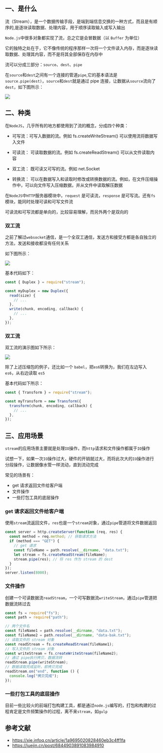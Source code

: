 ## 一、是什么

流（Stream），是一个数据传输手段，是端到端信息交换的一种方式，而且是有顺序的,是逐块读取数据、处理内容，用于顺序读取输入或写入输出

`Node.js`中很多对象都实现了流，总之它是会冒数据（以 `Buffer` 为单位）

它的独特之处在于，它不像传统的程序那样一次将一个文件读入内存，而是逐块读取数据、处理其内容，而不是将其全部保存在内存中

流可以分成三部分：`source`、`dest`、`pipe`

在`source`和`dest`之间有一个连接的管道`pipe`,它的基本语法是`source.pipe(dest)`，`source`和`dest`就是通过 pipe 连接，让数据从`source`流向了`dest`，如下图所示：

![](https://static.vue-js.com/aec05670-c76f-11eb-ab90-d9ae814b240d.png)

## 二、种类

在`NodeJS`，几乎所有的地方都使用到了流的概念，分成四个种类：

- 可写流：可写入数据的流。例如 fs.createWriteStream() 可以使用流将数据写入文件

- 可读流： 可读取数据的流。例如 fs.createReadStream() 可以从文件读取内容

- 双工流： 既可读又可写的流。例如 net.Socket

- 转换流： 可以在数据写入和读取时修改或转换数据的流。例如，在文件压缩操作中，可以向文件写入压缩数据，并从文件中读取解压数据

在`NodeJS`中`HTTP`服务器模块中，`request` 是可读流，`response` 是可写流。还有`fs` 模块，能同时处理可读和可写文件流

可读流和可写流都是单向的，比较容易理解，而另外两个是双向的

### 双工流

之前了解过`websocket`通信，是一个全双工通信，发送方和接受方都是各自独立的方法，发送和接收都没有任何关系

如下图所示：

![](https://static.vue-js.com/b7ac6d00-c76f-11eb-ab90-d9ae814b240d.png)

基本代码如下：

```js
const { Duplex } = require("stream");

const myDuplex = new Duplex({
  read(size) {
    // ...
  },
  write(chunk, encoding, callback) {
    // ...
  },
});
```

### 双工流

双工流的演示图如下所示：

![](https://static.vue-js.com/c02883b0-c76f-11eb-ab90-d9ae814b240d.png)

除了上述压缩包的例子，还比如一个 `babel`，把`es6`转换为，我们在左边写入 `es6`，从右边读取 `es5`

基本代码如下所示：

```js
const { Transform } = require("stream");

const myTransform = new Transform({
  transform(chunk, encoding, callback) {
    // ...
  },
});
```

## 三、应用场景

`stream`的应用场景主要就是处理`IO`操作，而`http`请求和文件操作都属于`IO`操作

试想一下，如果一次`IO`操作过大，硬件的开销就过大，而将此次大的`IO`操作进行分段操作，让数据像水管一样流动，直到流动完成

常见的场景有：

- get 请求返回文件给客户端
- 文件操作
- 一些打包工具的底层操作

### get 请求返回文件给客户端

使用`stream`流返回文件，`res`也是一个`stream`对象，通过`pipe`管道将文件数据返回

```js
const server = http.createServer(function (req, res) {
  const method = req.method; // 获取请求方法
  if (method === "GET") {
    // get 请求
    const fileName = path.resolve(__dirname, "data.txt");
    let stream = fs.createReadStream(fileName);
    stream.pipe(res); // 将 res 作为 stream 的 dest
  }
});
server.listen(8000);
```

### 文件操作

创建一个可读数据流`readStream`，一个可写数据流`writeStream`，通过`pipe`管道把数据流转过去

```js
const fs = require("fs");
const path = require("path");

// 两个文件名
const fileName1 = path.resolve(__dirname, "data.txt");
const fileName2 = path.resolve(__dirname, "data-bak.txt");
// 读取文件的 stream 对象
const readStream = fs.createReadStream(fileName1);
// 写入文件的 stream 对象
const writeStream = fs.createWriteStream(fileName2);
// 通过 pipe执行拷贝，数据流转
readStream.pipe(writeStream);
// 数据读取完成监听，即拷贝完成
readStream.on("end", function () {
  console.log("拷贝完成");
});
```

### 一些打包工具的底层操作

目前一些比较火的前端打包构建工具，都是通过`node.js`编写的，打包和构建的过程肯定是文件频繁操作的过程，离不来`stream`，如`gulp`

## 参考文献

- https://xie.infoq.cn/article/1a9695020828460eb3c4ff1fa
- https://juejin.cn/post/6844903891083984910

